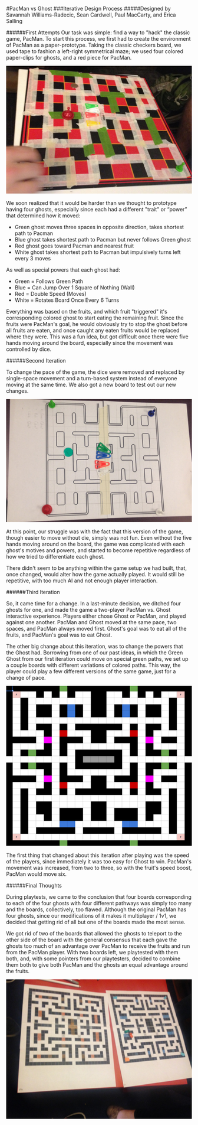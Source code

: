 #PacMan vs Ghost
###Iterative Design Process
#####Designed by Savannah Williams-Radecic, Sean Cardwell, Paul MacCarty, and Erica Salling



######First Attempts
Our task was simple: find a way to "hack" the classic game, PacMan. To start this process, we first had to create the environment of PacMan as a paper-prototype. Taking the classic checkers board, we used tape to fashion a left-right symmetrical maze; we used four colored paper-clips for ghosts, and a red piece for PacMan. 

![Take1](Take1.JPG)

We soon realized that it would be harder than we thought to prototype having four ghosts, especially since each had a different "trait" or “power” that determined how it moved:

- Green ghost moves three spaces in opposite direction, takes shortest path to Pacman
- Blue ghost takes shortest path to Pacman but never follows Green ghost
- Red ghost goes toward Pacman and nearest fruit
- White ghost takes shortest path to Pacman but impulsively turns left every 3 moves

As well as special powers that each ghost had:

- Green = Follows Green Path
- Blue = Can Jump Over 1 Square of Nothing (Wall)
- Red = Double Speed (Moves)
- White = Rotates Board Once Every 6 Turns

Everything was based on the  fruits, and which fruit "triggered" it's corresponding colored ghost to start eating the remaining fruit. Since the fruits were PacMan's goal, he would obviously try to stop the ghost before all fruits are eaten, and once caught any eaten fruits would be replaced where they were. This was a fun idea, but got difficult once there were five hands moving around the board, especially since the movement was controlled by dice. 



######Second Iteration

To change the pace of the game, the dice were removed and replaced by single-space movement and a turn-based system instead of everyone moving at the same time. We also got a new board to test out our new changes. 

![Take2](Take2.JPG)

At this point, our struggle was with the fact that this version of the game, though easier to move without die, simply was not fun. Even without the five hands moving around on the board, the game was complicated with each ghost's motives and powers, and started to become repetitive regardless of how we tried to differentiate each ghost. 

There didn't seem to be anything within the game setup we had built, that, once changed, would alter how the game actually played. It would still be repetitive, with too much AI and not enough player interaction. 



######Third Iteration

So, it came time for a change. In a last-minute decision, we ditched four ghosts for one, and made the game a two-player PacMan vs. Ghost interactive experience. Players either chose Ghost or PacMan, and played against one another. PacMan and Ghost moved at the same pace, two spaces, and PacMan always moved first. Ghost's goal was to eat all of the fruits, and PacMan's goal was to eat Ghost. 

The other big change about this iteration, was to change the powers that the Ghost had. Borrowing from one of our past ideas, in which the Green Ghost from our first iteration could move on special green paths, we set up a couple boards with different variations of colored paths. This way, the player could play a few different versions of the same game, just for a change of pace. 

![board1](board1.png)

The first thing that changed about this iteration after playing was the speed of the players, since immediately it was too easy for Ghost to win. PacMan's movement was increased, from two to three, so with the fruit's speed boost, PacMan would move six. 


######Final Thoughts

During playtests, we came to the conclusion that four boards corresponding to each of the four ghosts with four different pathways was simply too many and the boards, collectively, too flawed. Although the original PacMan has four ghosts, since our modifications of it makes it multiplayer / 1v1, we decided that getting rid of all but one of the boards made the most sense. 

We got rid of two of the boards that allowed the ghosts to teleport to the other side of the board with the general consensus that each gave the ghosts too much of an advantage over PacMan to receive the fruits and run from the PacMan player. With two boards left, we playtested with them both, and, with some pointers from our playtesters, decided to combine them both to give both PacMan and the ghosts an equal advantage around the fruits.

![2boards](2boards.jpg)
